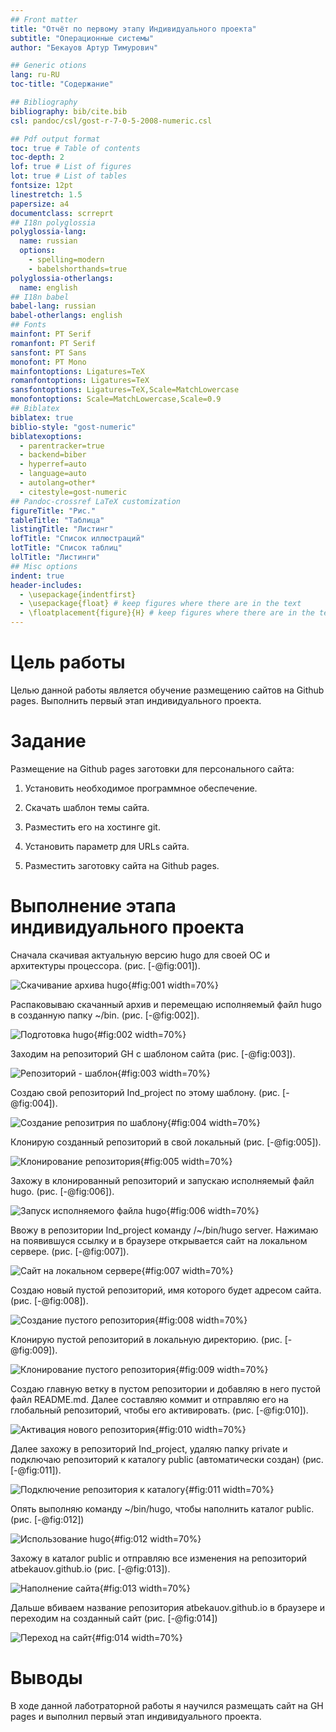 ```yaml
---
## Front matter
title: "Отчёт по первому этапу Индивидуального проекта"
subtitle: "Операционные системы"
author: "Бекауов Артур Тимурович"

## Generic otions
lang: ru-RU
toc-title: "Содержание"

## Bibliography
bibliography: bib/cite.bib
csl: pandoc/csl/gost-r-7-0-5-2008-numeric.csl

## Pdf output format
toc: true # Table of contents
toc-depth: 2
lof: true # List of figures
lot: true # List of tables
fontsize: 12pt
linestretch: 1.5
papersize: a4
documentclass: scrreprt
## I18n polyglossia
polyglossia-lang:
  name: russian
  options:
	- spelling=modern
	- babelshorthands=true
polyglossia-otherlangs:
  name: english
## I18n babel
babel-lang: russian
babel-otherlangs: english
## Fonts
mainfont: PT Serif
romanfont: PT Serif
sansfont: PT Sans
monofont: PT Mono
mainfontoptions: Ligatures=TeX
romanfontoptions: Ligatures=TeX
sansfontoptions: Ligatures=TeX,Scale=MatchLowercase
monofontoptions: Scale=MatchLowercase,Scale=0.9
## Biblatex
biblatex: true
biblio-style: "gost-numeric"
biblatexoptions:
  - parentracker=true
  - backend=biber
  - hyperref=auto
  - language=auto
  - autolang=other*
  - citestyle=gost-numeric
## Pandoc-crossref LaTeX customization
figureTitle: "Рис."
tableTitle: "Таблица"
listingTitle: "Листинг"
lofTitle: "Список иллюстраций"
lotTitle: "Список таблиц"
lolTitle: "Листинги"
## Misc options
indent: true
header-includes:
  - \usepackage{indentfirst}
  - \usepackage{float} # keep figures where there are in the text
  - \floatplacement{figure}{H} # keep figures where there are in the text
---
```


# Цель работы

Целью данной работы является обучение размещению сайтов на Github pages. Выполнить первый этап индивидуального проекта.

# Задание

Размещение на Github pages заготовки для персонального сайта:

1. Установить необходимое программное обеспечение.

2. Скачать шаблон темы сайта.

3. Разместить его на хостинге git.

4. Установить параметр для URLs сайта.

5. Разместить заготовку сайта на Github pages.

# Выполнение этапа индивидуального проекта

Сначала скачивая актуальную версию hugo для своей ОС и архитектуры процессора. (рис. [-@fig:001]).

![Скачивание архива hugo](image/1.png){#fig:001 width=70%}

Распаковываю скачанный архив и перемещаю исполняемый файл hugo в созданную папку ~/bin. (рис. [-@fig:002]).

![Подготовка hugo](image/2.png){#fig:002 width=70%}

Заходим на репозиторий GH с шаблоном сайта (рис. [-@fig:003]).

![Репозиторий - шаблон](image/3.png){#fig:003 width=70%}

Создаю свой репозиторий Ind_project по этому шаблону. (рис. [-@fig:004]).

![Создание репозитрия по шаблону](image/4.png){#fig:004 width=70%}

Клонирую созданный репозиторий в свой локальный (рис. [-@fig:005]).

![Клонирование репозитория](image/5.png){#fig:005 width=70%}

Захожу в клонированный репозиторий и запускаю исполняемый файл hugo. (рис. [-@fig:006]).

![Запуск исполняемого файла hugo](image/6.png){#fig:006 width=70%}

Ввожу в репозитории Ind_project команду /~/bin/hugo server. Нажимаю на появившуся ссылку и в браузере открывается сайт на локальном сервере. (рис. [-@fig:007]).

![Сайт на локальном сервере](image/7.png){#fig:007 width=70%}

Создаю новый пустой репозиторий, имя которого будет адресом сайта. (рис. [-@fig:008]).

![Создание пустого репозитория](image/8.png){#fig:008 width=70%}

Клонирую пустой репозиторий в локальную директорию. (рис. [-@fig:009]).

![Клонирование пустого репозитория](image/9.png){#fig:009 width=70%}

Создаю главную ветку в пустом репозитории и добавляю в него пустой файл README.md. Далее составляю коммит и отправляю его на глобальный репозиторий, чтобы его активировать.   (рис. [-@fig:010]).

![Активация нового репозитория](image/10.png){#fig:010 width=70%}

Далее захожу в репозиторий Ind_project, удаляю папку private и подключаю репозиторий к каталогу public (автоматически создан) (рис. [-@fig:011]).

![Подключение репозитория к каталогу](image/11.png){#fig:011 width=70%}

Опять выполняю команду ~/bin/hugo, чтобы наполнить каталог public. (рис. [-@fig:012])

![Использование hugo](image/12.png){#fig:012 width=70%}

Захожу в каталог public и отправляю все изменения на репозиторий atbekauov.github.io (рис. [-@fig:013]).

![Наполнение сайта](image/13.png){#fig:013 width=70%}

Дальше вбиваем название репозитория atbekauov.github.io в браузере и переходим на созданный сайт  (рис. [-@fig:014])

![Переход на сайт](image/14.png){#fig:014 width=70%}

# Выводы

В ходе данной лаботраторной работы я научился размещать сайт на GH pages и выполнил первый этап индивидуального проекта.


